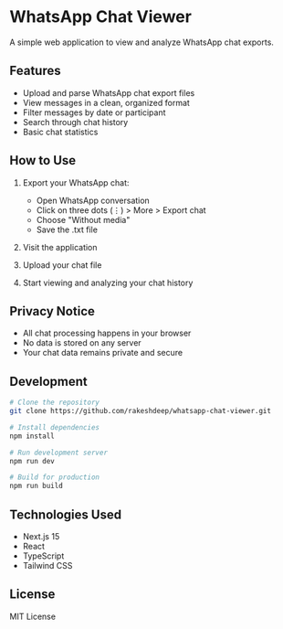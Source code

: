 # WhatsApp Chat Viewer

A simple web application to view and analyze WhatsApp chat exports.

## Features

- Upload and parse WhatsApp chat export files
- View messages in a clean, organized format
- Filter messages by date or participant
- Search through chat history
- Basic chat statistics

## How to Use

1. Export your WhatsApp chat:
    - Open WhatsApp conversation
    - Click on three dots (⋮) > More > Export chat
    - Choose "Without media"
    - Save the .txt file

2. Visit the application
3. Upload your chat file
4. Start viewing and analyzing your chat history

## Privacy Notice

- All chat processing happens in your browser
- No data is stored on any server
- Your chat data remains private and secure

## Development

```bash
# Clone the repository
git clone https://github.com/rakeshdeep/whatsapp-chat-viewer.git

# Install dependencies
npm install

# Run development server
npm run dev

# Build for production
npm run build
```

## Technologies Used

- Next.js 15
- React
- TypeScript
- Tailwind CSS

## License

MIT License